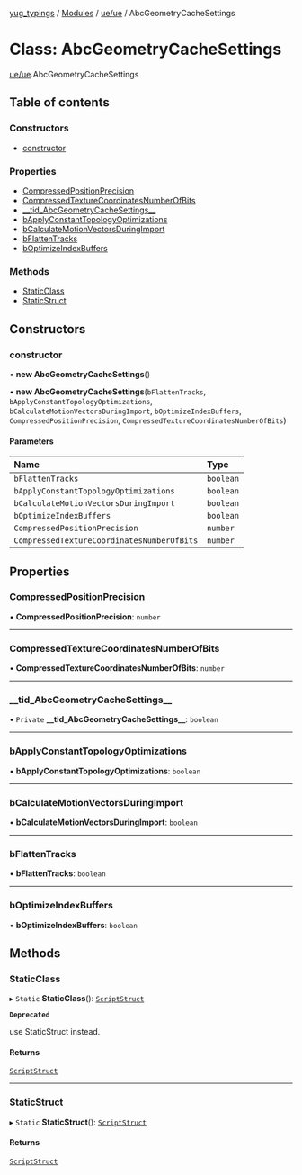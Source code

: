 [yug_typings](../README.md) / [Modules](../modules.md) / [ue/ue](../modules/ue_ue.md) / AbcGeometryCacheSettings

# Class: AbcGeometryCacheSettings

[ue/ue](../modules/ue_ue.md).AbcGeometryCacheSettings

## Table of contents

### Constructors

- [constructor](ue_ue.AbcGeometryCacheSettings.md#constructor)

### Properties

- [CompressedPositionPrecision](ue_ue.AbcGeometryCacheSettings.md#compressedpositionprecision)
- [CompressedTextureCoordinatesNumberOfBits](ue_ue.AbcGeometryCacheSettings.md#compressedtexturecoordinatesnumberofbits)
- [\_\_tid\_AbcGeometryCacheSettings\_\_](ue_ue.AbcGeometryCacheSettings.md#__tid_abcgeometrycachesettings__)
- [bApplyConstantTopologyOptimizations](ue_ue.AbcGeometryCacheSettings.md#bapplyconstanttopologyoptimizations)
- [bCalculateMotionVectorsDuringImport](ue_ue.AbcGeometryCacheSettings.md#bcalculatemotionvectorsduringimport)
- [bFlattenTracks](ue_ue.AbcGeometryCacheSettings.md#bflattentracks)
- [bOptimizeIndexBuffers](ue_ue.AbcGeometryCacheSettings.md#boptimizeindexbuffers)

### Methods

- [StaticClass](ue_ue.AbcGeometryCacheSettings.md#staticclass)
- [StaticStruct](ue_ue.AbcGeometryCacheSettings.md#staticstruct)

## Constructors

### constructor

• **new AbcGeometryCacheSettings**()

• **new AbcGeometryCacheSettings**(`bFlattenTracks`, `bApplyConstantTopologyOptimizations`, `bCalculateMotionVectorsDuringImport`, `bOptimizeIndexBuffers`, `CompressedPositionPrecision`, `CompressedTextureCoordinatesNumberOfBits`)

#### Parameters

| Name | Type |
| :------ | :------ |
| `bFlattenTracks` | `boolean` |
| `bApplyConstantTopologyOptimizations` | `boolean` |
| `bCalculateMotionVectorsDuringImport` | `boolean` |
| `bOptimizeIndexBuffers` | `boolean` |
| `CompressedPositionPrecision` | `number` |
| `CompressedTextureCoordinatesNumberOfBits` | `number` |

## Properties

### CompressedPositionPrecision

• **CompressedPositionPrecision**: `number`

___

### CompressedTextureCoordinatesNumberOfBits

• **CompressedTextureCoordinatesNumberOfBits**: `number`

___

### \_\_tid\_AbcGeometryCacheSettings\_\_

• `Private` **\_\_tid\_AbcGeometryCacheSettings\_\_**: `boolean`

___

### bApplyConstantTopologyOptimizations

• **bApplyConstantTopologyOptimizations**: `boolean`

___

### bCalculateMotionVectorsDuringImport

• **bCalculateMotionVectorsDuringImport**: `boolean`

___

### bFlattenTracks

• **bFlattenTracks**: `boolean`

___

### bOptimizeIndexBuffers

• **bOptimizeIndexBuffers**: `boolean`

## Methods

### StaticClass

▸ `Static` **StaticClass**(): [`ScriptStruct`](ue_ue.ScriptStruct.md)

**`Deprecated`**

use StaticStruct instead.

#### Returns

[`ScriptStruct`](ue_ue.ScriptStruct.md)

___

### StaticStruct

▸ `Static` **StaticStruct**(): [`ScriptStruct`](ue_ue.ScriptStruct.md)

#### Returns

[`ScriptStruct`](ue_ue.ScriptStruct.md)
